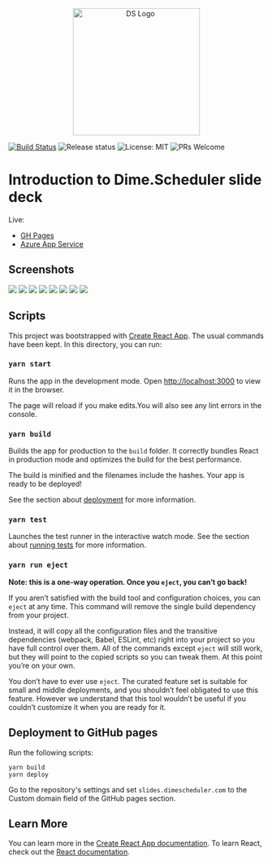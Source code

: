 <p align="center"><img src="assets/ds.png?raw=true" alt="DS Logo" height="250"></p>

[![Build Status](https://dev.azure.com/dimenicsbe/Dime/_apis/build/status/dimenics.ds-introduction?branchName=master)](https://dev.azure.com/dimenicsbe/Dime/_build/latest?definitionId=188&branchName=master) ![Release status](https://vsrm.dev.azure.com/dimenicsbe/_apis/public/Release/badge/3faeaf76-379c-4e0d-9078-1d71ee186ba5/2/2) ![License: MIT](https://img.shields.io/badge/License-MIT-blue.svg) ![PRs Welcome](https://img.shields.io/badge/PRs-welcome-brightgreen.svg?style=flat-square)

# Introduction to Dime.Scheduler slide deck

Live:
- [GH Pages](https://dimenics.github.io/ds-introduction/)
- [Azure App Service](https://dimeschedulerintroduction.azurewebsites.net/)

## Screenshots

![](assets/slide1.png)
![](assets/slide2.png)
![](assets/slide3.png)
![](assets/slide4.png)
![](assets/slide5.png)
![](assets/slide6.png)
![](assets/slide7.png)
![](assets/slide8.png)

## Scripts

This project was bootstrapped with [Create React App](https://github.com/facebook/create-react-app). 
The usual commands have been kept. In this directory, you can run:

### `yarn start`

Runs the app in the development mode. Open [http://localhost:3000](http://localhost:3000) to view it in the browser.

The page will reload if you make edits.You will also see any lint errors in the console.

### `yarn build`

Builds the app for production to the `build` folder.
It correctly bundles React in production mode and optimizes the build for the best performance.

The build is minified and the filenames include the hashes.
Your app is ready to be deployed!

See the section about [deployment](https://facebook.github.io/create-react-app/docs/deployment) for more information.

### `yarn test`

Launches the test runner in the interactive watch mode.
See the section about [running tests](https://facebook.github.io/create-react-app/docs/running-tests) for more information.

### `yarn run eject`

**Note: this is a one-way operation. Once you `eject`, you can’t go back!**

If you aren’t satisfied with the build tool and configuration choices, you can `eject` at any time. This command will remove the single build dependency from your project.

Instead, it will copy all the configuration files and the transitive dependencies (webpack, Babel, ESLint, etc) right into your project so you have full control over them. All of the commands except `eject` will still work, but they will point to the copied scripts so you can tweak them. At this point you’re on your own.

You don’t have to ever use `eject`. The curated feature set is suitable for small and middle deployments, and you shouldn’t feel obligated to use this feature. However we understand that this tool wouldn’t be useful if you couldn’t customize it when you are ready for it.

## Deployment to GitHub pages

Run the following scripts:

```
yarn build
yarn deploy
```

Go to the repository's settings and set `slides.dimescheduler.com` to the Custom domain field of the GitHub pages section.

## Learn More

You can learn more in the [Create React App documentation](https://facebook.github.io/create-react-app/docs/getting-started).
To learn React, check out the [React documentation](https://reactjs.org/).

